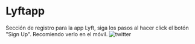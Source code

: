 # Lyftapp
Sección de registro para la app Lyft, siga los pasos al hacer click el botón "Sign Up". Recomiendo verlo en el móvil.
![twitter](https://user-images.githubusercontent.com/32284071/38209514-00ecd302-368b-11e8-93da-8de45c278553.png)
